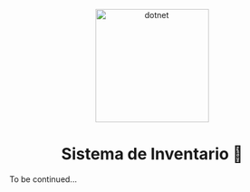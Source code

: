  <p align="center"><a hhref="https://cdn.jsdelivr.net/gh/devicons/devicon@v2.15.1/devicon.min.css" target="_blank" rel="stylesheet"><img src="https://cdn.jsdelivr.net/gh/devicons/devicon/icons/dotnetcore/dotnetcore-original.svg" width="200" height="200" alt="dotnet" /></a></p>

<h1 align="center">Sistema de Inventario 🚀 </h1>

<p>To be continued...</p>